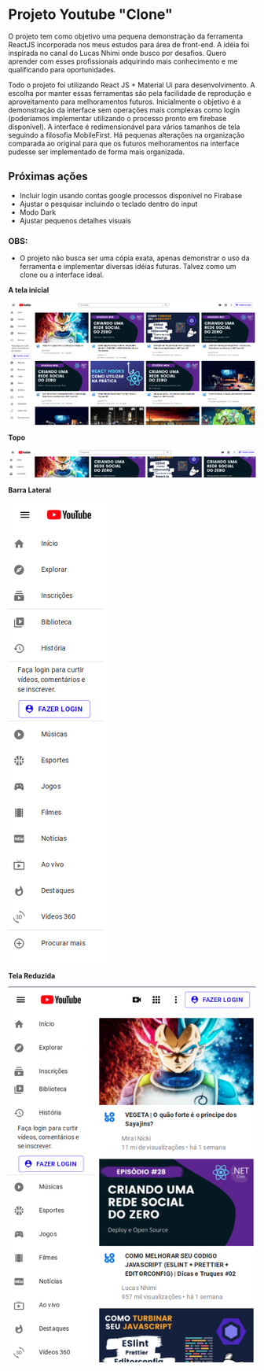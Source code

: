 # Projeto Youtube "Clone"


O projeto tem como objetivo uma pequena demonstração da ferramenta
ReactJS incorporada nos meus estudos para área de front-end. A idéia foi inspirada no canal do Lucas Nhimi onde busco por desafios. Quero aprender com esses profissionais adquirindo mais conhecimento e me qualificando para oportunidades.

Todo o projeto foi utilizando React JS + Material Ui para desenvolvimento. A escolha por manter essas ferramentas são pela facilidade de reprodução e aproveitamento para melhoramentos futuros. Inicialmente o objetivo é a demonstração da interface sem operações mais complexas como login (poderíamos implementar utilizando o processo pronto em firebase disponível). A interface é redimensionável para vários tamanhos de tela seguindo a filosofia MobileFirst. Há pequenas alterações na organização comparada ao original para que os futuros melhoramentos na interface pudesse ser implementado de forma mais organizada.

## Próximas ações

- Incluir login usando contas google processos disponível no Firabase
- Ajustar o pesquisar incluindo o teclado dentro do input
- Modo Dark
- Ajustar pequenos detalhes visuais

### OBS: 
- O projeto não busca ser uma cópia exata, apenas demonstrar o uso da ferramenta e implementar diversas idéias futuras. Talvez como um clone ou a interface ideal.

**A tela inicial**

![alt text](https://github.com/albsrocha/youtubeclone/blob/main/Print/Tela%20Completa.png)

**Topo**

![alt text](https://github.com/albsrocha/youtubeclone/blob/main/Print/Top.png)

**Barra Lateral**


![alt text](https://github.com/albsrocha/youtubeclone/blob/main/Print/BarraLateral.png)

**Tela Reduzida** 

![alt text](https://github.com/albsrocha/youtubeclone/blob/main/Print/Reduzido.png)
